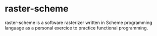 # raster-scheme
raster-scheme is a software rasterizer written in Scheme programming language as a personal exercice to practice functional programming.